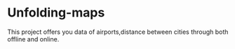 # Unfolding-maps
This project offers you data of airports,distance between cities through both offline and online.
